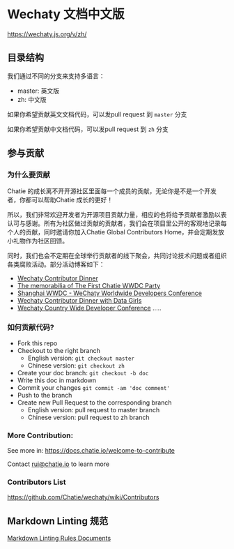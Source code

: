 # Wechaty 文档中文版

https://wechaty.js.org/v/zh/

## 目录结构

我们通过不同的分支来支持多语言：

- master: 英文版
- zh: 中文版

如果你希望贡献英文文档代码，可以发pull request 到 `master` 分支

如果你希望贡献中文档代码，可以发pull request 到 `zh` 分支

## 参与贡献

### 为什么要贡献

Chatie 的成长离不开开源社区里面每一个成员的贡献，无论你是不是一个开发者，你都可以帮助Chatie 成长的更好！

所以，我们非常欢迎开发者为开源项目贡献力量，相应的也将给予贡献者激励以表认可与感谢。所有为社区做过贡献的贡献者，我们会在项目里公开的客观地记录每个人的贡献，同时邀请你加入Chatie Global Contributors Home，并会定期发放小礼物作为社区回馈。

同时，我们也会不定期在全球举行贡献者的线下聚会，共同讨论技术问题或者组织各类腐败活动。部分活动博客如下：

- [Wechaty Contributor Dinner](https://blog.chatie.io/wechaty-meeting/)
- [The memorabilia of The First Chatie WWDC Party](https://blog.chatie.io/the-first-chatie-wwdc-party/)
- [Shanghai WWDC - WeChaty Worldwide Developers Conference](https://blog.chatie.io/wechaty-shanghai-meetup/)
- [Wechaty Contributor Dinner with Data Girls](https://blog.chatie.io/wechaty-contributor-dinner-data-girl/)
- [Wechaty Country Wide Developer Conference](https://blog.chatie.io/country-wide-developer-conference/)
.....

### 如何贡献代码?

- Fork this repo
- Checkout to the right branch
    - English version: `git checkout master`
    - Chinese version: `git checkout zh`
- Create your doc branch: `git checkout -b doc`
- Write this doc in markdown
- Commit your changes `git commit -am 'doc comment'`
- Push to the branch
- Create new Pull Request to the corresponding branch
    - English version: pull request to master branch
    - Chinese version: pull request to zh branch

### More Contribution:

See more in: https://docs.chatie.io/welcome-to-contribute

Contact rui@chatie.io to learn more

### Contributors List
https://github.com/Chatie/wechaty/wiki/Contributors

## Markdown Linting 规范

[Markdown Linting Rules Documents](https://github.com/DavidAnson/markdownlint/blob/master/doc/Rules.md)
